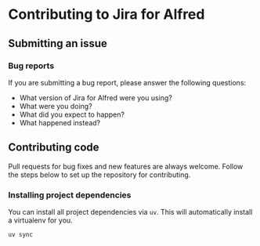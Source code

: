 # Contributing to Jira for Alfred

## Submitting an issue

### Bug reports

If you are submitting a bug report, please answer the following questions:

- What version of Jira for Alfred were you using?
- What were you doing?
- What did you expect to happen?
- What happened instead?

## Contributing code

Pull requests for bug fixes and new features are always welcome. Follow the
steps below to set up the repository for contributing.

### Installing project dependencies

You can install all project dependencies via `uv`. This will automatically install a virtualenv for you.

```bash
uv sync
```

